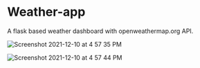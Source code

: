 # Weather-app
A flask based weather dashboard with openweathermap.org API. 


![Screenshot 2021-12-10 at 4 57 35 PM](https://user-images.githubusercontent.com/19812569/145606147-b12cb947-4b04-44da-9c11-5ea8db44045e.png)

![Screenshot 2021-12-10 at 4 57 44 PM](https://user-images.githubusercontent.com/19812569/145605997-62e35bde-8e4c-4876-8c51-f9a9901eff74.png)





